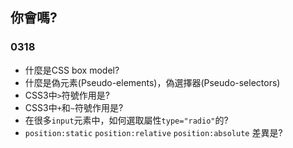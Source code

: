 ## 你會嗎?

### 0318

- 什麼是CSS box model?
- 什麼是偽元素(Pseudo-elements)，偽選擇器(Pseudo-selectors)
- CSS3中`>`符號作用是?
- CSS3中`+`和`~`符號作用是?
- 在很多`input`元素中，如何選取屬性`type="radio"`的?
- `position:static` `position:relative` `position:absolute` 差異是?